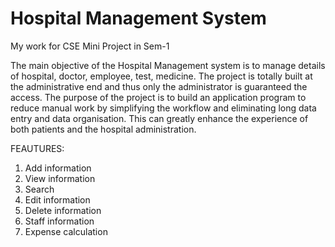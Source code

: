 # Hospital Management System
My work for CSE Mini Project in Sem-1

The main objective of the Hospital Management system is to manage details of 
hospital, doctor, employee, test, medicine. The project is totally built at the 
administrative end and thus only the administrator is guaranteed the access. 
The purpose of the project is to build an application program to reduce manual work 
by simplifying the workflow and eliminating long data entry and data organisation.
This can greatly enhance the experience of both patients and the hospital 
administration. 

FEAUTURES: 
1. Add information 
2. View information 
3. Search 
4. Edit information 
5. Delete information 
6. Staff information 
7. Expense calculation 

